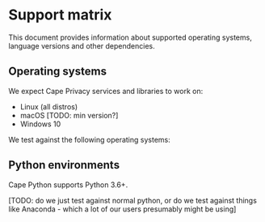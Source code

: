 # Support matrix

This document provides information about supported operating systems, language versions and other dependencies.

## Operating systems

We expect Cape Privacy services and libraries to work on:

* Linux (all distros)
* macOS [TODO: min version?]
* Windows 10

We test against the following operating systems:

## Python environments

Cape Python supports Python 3.6+.

[TODO: do we just test against normal python, or do we test against things like Anaconda - which a lot of our users presumably might be using]